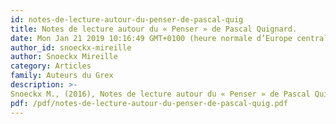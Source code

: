 ```yaml
---
id: notes-de-lecture-autour-du-penser-de-pascal-quig
title: Notes de lecture autour du « Penser » de Pascal Quignard.
date: Mon Jan 21 2019 10:16:49 GMT+0100 (heure normale d’Europe centrale)
author_id: snoeckx-mireille
author: Snoeckx Mireille
category: Articles
family: Auteurs du Grex
description: >-
Snoeckx M., (2016), Notes de lecture autour du « Penser » de Pascal Quignard. Ceci n’est pas un compte-rendu, Expliciter n° 110, p. 51-52. 
pdf: /pdf/notes-de-lecture-autour-du-penser-de-pascal-quig.pdf
---
```

